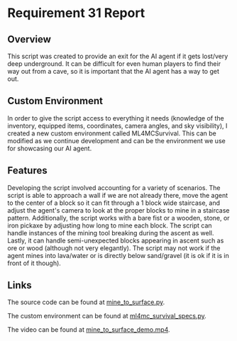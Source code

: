 # Requirement 31 Report
## Overview
This script was created to provide an exit for the AI agent if it gets lost/very deep underground. 
It can be difficult for even human players to find their way out from a cave, so it is important that the AI agent has a way to get out.

## Custom Environment
In order to give the script access to everything it needs (knowledge of the inventory, equipped items, coordinates, camera angles, and sky visibility), I created a new custom environment called ML4MCSurvival. This can be modified as we continue development and can be the environment we use for showcasing our AI agent.

## Features
Developing the script involved accounting for a variety of scenarios.
The script is able to approach a wall if we are not already there,
move the agent to the center of a block so it can fit through a 1 block wide staircase,
and adjust the agent's camera to look at the proper blocks to mine in a staircase pattern.
Additionally, the script works with a bare fist or a wooden, stone, or iron pickaxe by adjusting how long to mine each block.
The script can handle instances of the mining tool breaking during the ascent as well.
Lastly, it can handle semi-unexpected blocks appearing in ascent such as ore or wood (although not very elegantly).
The script may not work if the agent mines into lava/water or is directly below sand/gravel (it is ok if it is in front of it though).

## Links
The source code can be found at [mine_to_surface.py](https://github.com/lincolnschick/ML4MC/blob/1090b1dae0a01a930d2e299e112c06a1a8232703/src/scripts/mine_to_surface.py).

The custom environment can be found at [ml4mc_survival_specs.py](https://github.com/lincolnschick/minerl/blob/856cefa32504867bc4efd062cbf2cc8937966591/minerl/herobraine/env_specs/ml4mc_survival_specs.py).

The video can be found at [mine_to_surface_demo.mp4](https://github.com/lincolnschick/ML4MC/blob/1090b1dae0a01a930d2e299e112c06a1a8232703/docs/reports/requirement-31/mine_to_surface_demo.mp4).

